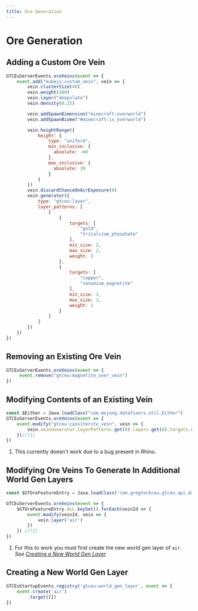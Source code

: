 ```yaml
---
title: Ore Generation
---
```



# Ore Generation


## Adding a Custom Ore Vein

```js title="custom_vein.js"
GTCEuServerEvents.oreVeins(event => {
    event.add("kubejs:custom_vein", vein => {
        vein.clusterSize(40)
        vein.weight(200)
        vein.layer("deepslate")
        vein.density(0.25)

        vein.addSpawnDimension("minecraft:overworld")
        vein.addSpawnBiome("#minecraft:is_overworld")

        vein.heightRange({
            height: {
                type: "uniform",
                min_inclusive: {
                  absolute: -60
                },
                max_inclusive: {
                  absolute: 20
                }
            }
        })
        vein.discardChanceOnAirExposure(0)
        vein.generator({
            type: "gtceu:layer",
            layer_patterns: [
                [
                    {
                        targets: [
                            "gold",
                            "tricalcium_phosphate"
                        ],
                        min_size: 2,
                        max_size: 2,
                        weight: 3
                    },
                    {
                        targets: [
                            "copper",
                            "vanadium_magnetite"
                        ],
                        min_size: 1,
                        max_size: 3,
                        weight: 1
                    }
                ]
            ]
        })
    })
})
```


## Removing an Existing Ore Vein

```js title="ore_vein_removal.js"
GTCEuServerEvents.oreVeins(event => {
     event.remove("gtceu:magnetite_over_vein") 
})
```


## Modifying Contents of an Existing Vein

```js title="ore_vein_modify_contents.js"
const $Either = Java.loadClass("com.mojang.datafixers.util.Either")
GTCEuServerEvents.oreVeins(event => {
    event.modify("gtceu:cassiterite_vein", vein => {
        vein.veinGenerator.layerPatterns.get(0).layers.get(0).targets.set(0, $Either.right(GTMaterials.get('diamond')))
    })//(1)
})
```

1. This currently doesn't work due to a bug present in Rhino.


## Modifying Ore Veins To Generate In Additional World Gen Layers

```js title="ore_vein_modify_worl_gen_layers.js"
const $GTOreFeatureEntry = Java.loadClass('com.gregtechceu.gtceu.api.data.worldgen.GTOreFeatureEntry')

GTCEuServerEvents.oreVeins(event => {
    $GTOreFeatureEntry.ALL.keySet().forEach(veinId => {
        event.modify(veinId, vein => {
            vein.layer('air')
        })
    }) //(1)
})
```

1. For this to work you must first create the new world gen layer of `air`.  
   _See [Creating a New World Gen Layer](#creating-a-new-world-gen-layer)_


## Creating a New World Gen Layer

```js title="world_gen_layers.js"
GTCEuStartupEvents.registry('gtceu:world_gen_layer', event => {
    event.create('air')
        .target([])
})
```